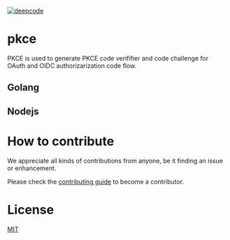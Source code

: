 [![deepcode](https://www.deepcode.ai/api/gh/badge?key=eyJhbGciOiJIUzI1NiIsInR5cCI6IkpXVCJ9.eyJwbGF0Zm9ybTEiOiJnaCIsIm93bmVyMSI6ImFzaGlzaDg5NDciLCJyZXBvMSI6InBrY2UiLCJpbmNsdWRlTGludCI6ZmFsc2UsImF1dGhvcklkIjoyMzcwNSwiaWF0IjoxNjAyNTcwMDg2fQ.fPj-FuEfoe17HaD66gixbx2Hz2Vj05MD2v6gUguj0Dk)](https://www.deepcode.ai/app/gh/ashish8947/pkce/_/dashboard?utm_content=gh%2Fashish8947%2Fpkce)
# pkce
PKCE is used to generate PKCE code verififier and code challenge for OAuth and OIDC authorizarization code flow.

## Golang


## Nodejs


# How to contribute

We appreciate all kinds of contributions from anyone, be it finding an issue or enhancement.

Please check the [contributing guide](CONTRIBUTING.md) to become a contributor.

# License

[MIT](https://github.com/LoginRadius/engineering-portal/blob/master/LICENSE)
